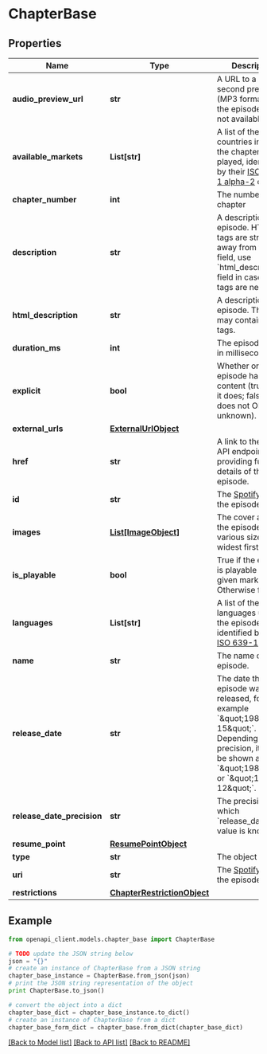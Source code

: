# ChapterBase


## Properties
Name | Type | Description | Notes
------------ | ------------- | ------------- | -------------
**audio_preview_url** | **str** | A URL to a 30 second preview (MP3 format) of the episode. &#x60;null&#x60; if not available.  | 
**available_markets** | **List[str]** | A list of the countries in which the chapter can be played, identified by their [ISO 3166-1 alpha-2](http://en.wikipedia.org/wiki/ISO_3166-1_alpha-2) code.  | [optional] 
**chapter_number** | **int** | The number of the chapter  | 
**description** | **str** | A description of the episode. HTML tags are stripped away from this field, use &#x60;html_description&#x60; field in case HTML tags are needed.  | 
**html_description** | **str** | A description of the episode. This field may contain HTML tags.  | 
**duration_ms** | **int** | The episode length in milliseconds.  | 
**explicit** | **bool** | Whether or not the episode has explicit content (true &#x3D; yes it does; false &#x3D; no it does not OR unknown).  | 
**external_urls** | [**ExternalUrlObject**](ExternalUrlObject.md) |  | 
**href** | **str** | A link to the Web API endpoint providing full details of the episode.  | 
**id** | **str** | The [Spotify ID](/documentation/web-api/concepts/spotify-uris-ids) for the episode.  | 
**images** | [**List[ImageObject]**](ImageObject.md) | The cover art for the episode in various sizes, widest first.  | 
**is_playable** | **bool** | True if the episode is playable in the given market. Otherwise false.  | 
**languages** | **List[str]** | A list of the languages used in the episode, identified by their [ISO 639-1](https://en.wikipedia.org/wiki/ISO_639) code.  | 
**name** | **str** | The name of the episode.  | 
**release_date** | **str** | The date the episode was first released, for example &#x60;\&quot;1981-12-15\&quot;&#x60;. Depending on the precision, it might be shown as &#x60;\&quot;1981\&quot;&#x60; or &#x60;\&quot;1981-12\&quot;&#x60;.  | 
**release_date_precision** | **str** | The precision with which &#x60;release_date&#x60; value is known.  | 
**resume_point** | [**ResumePointObject**](ResumePointObject.md) |  | 
**type** | **str** | The object type.  | 
**uri** | **str** | The [Spotify URI](/documentation/web-api/concepts/spotify-uris-ids) for the episode.  | 
**restrictions** | [**ChapterRestrictionObject**](ChapterRestrictionObject.md) |  | [optional] 

## Example

```python
from openapi_client.models.chapter_base import ChapterBase

# TODO update the JSON string below
json = "{}"
# create an instance of ChapterBase from a JSON string
chapter_base_instance = ChapterBase.from_json(json)
# print the JSON string representation of the object
print ChapterBase.to_json()

# convert the object into a dict
chapter_base_dict = chapter_base_instance.to_dict()
# create an instance of ChapterBase from a dict
chapter_base_form_dict = chapter_base.from_dict(chapter_base_dict)
```
[[Back to Model list]](../README.md#documentation-for-models) [[Back to API list]](../README.md#documentation-for-api-endpoints) [[Back to README]](../README.md)


